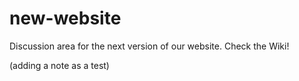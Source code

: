 # new-website
Discussion area for the next version of our website.  Check the Wiki!

(adding a note as a test)
